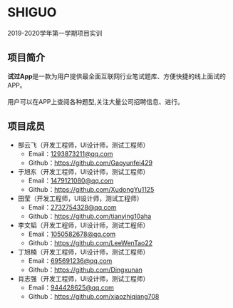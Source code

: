 # SHIGUO
2019-2020学年第一学期项目实训
## 项目简介
**试过App**是一款为用户提供最全面互联网行业笔试题库、方便快捷的线上面试的APP。
<br>
<br>
用户可以在APP上查阅各种题型,关注大量公司招聘信息、进行。
<br>
## 项目成员
* 郜云飞（开发工程师，UI设计师，测试工程师）
  * Email：1293873211@qq.com
  * Github：https://github.com/Gaoyunfei429
* 于旭东（开发工程师，UI设计师，测试工程师）
  * Email：1479121080@qq.com
  * Github：https://github.com/XudongYu1125
* 田莹（开发工程师，UI设计师，测试工程师）
  * Email：2732754328@qq.com
  * Github：https://github.com/tianying10aha
* 李文韬（开发工程师，UI设计师，测试工程师）
  * Email：1050582678@qq.com
  * Github：https://github.com/LeeWenTao22
* 丁旭楠（开发工程师，UI设计师，测试工程师）
  * Email：695691236@qq.com
  * Github：https://github.com/Dingxunan
* 肖志强（开发工程师，UI设计师，测试工程师）
  * Email：944428625@qq.com
  * Github：https://github.com/xiaozhiqiang708
